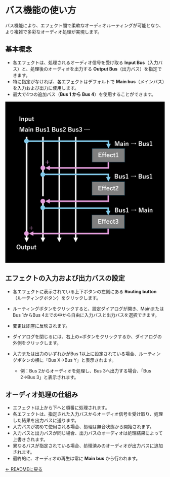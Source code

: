 # バス機能の使い方

バス機能により、エフェクト間で柔軟なオーディオルーティングが可能となり、より複雑で多彩なオーディオ処理が実現します。

## 基本概念

- 各エフェクトは、処理されるオーディオ信号を受け取る **Input Bus**（入力バス）と、処理後のオーディオを出力する **Output Bus**（出力バス）を指定できます。
- 特に指定がなければ、各エフェクトはデフォルトで **Main bus**（メインバス）を入力および出力に使用します。
- 最大で4つの追加バス（**Bus 1 から Bus 4**）を使用することができます。

![バス機能](../../../images/bus_function.png)

## エフェクトの入力および出力バスの設定

- 各エフェクトに表示されている上下ボタンの左側にある **Routing button**（ルーティングボタン）をクリックします。
- ルーティングボタンをクリックすると、設定ダイアログが開き、MainまたはBus 1からBus 4までの中から自由に入力バスと出力バスを選択できます。
- 変更は即座に反映されます。
- ダイアログを閉じるには、右上の×ボタンをクリックするか、ダイアログの外側をクリックします。

- 入力または出力のいずれかがBus 1以上に設定されている場合、ルーティングボタンの横に「Bus X→Bus Y」と表示されます。
  - 例：Bus 2からオーディオを処理し、Bus 3へ出力する場合、「Bus 2→Bus 3」と表示されます。

## オーディオ処理の仕組み

- エフェクトは上から下へと順番に処理されます。
- 各エフェクトは、指定された入力バスからオーディオ信号を受け取り、処理した結果を出力バスに送ります。
- 入力バスが初めて使用される場合、処理は無音状態から開始されます。
- 入力バスと出力バスが同じ場合、出力バスのオーディオは処理結果によって上書きされます。
- 異なるバスが指定されている場合、処理済みのオーディオが出力バスに追加されます。
- 最終的に、オーディオの再生は常に **Main bus** から行われます。

[← READMEに戻る](README.md)

